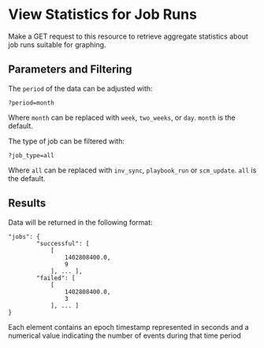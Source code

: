 # View Statistics for Job Runs

Make a GET request to this resource to retrieve aggregate statistics about job runs suitable for graphing.

## Parameters and Filtering

The `period` of the data can be adjusted with:

    ?period=month

Where `month` can be replaced with `week`, `two_weeks`, or `day`.  `month` is the default.

The type of job can be filtered with:

    ?job_type=all

Where `all` can be replaced with `inv_sync`, `playbook_run` or `scm_update`.  `all` is the default.

## Results

Data will be returned in the following format:

    "jobs": {
            "successful": [
                [
                    1402808400.0, 
                    9
                ], ... ],
            "failed": [
    	        [
                    1402808400.0, 
                    3
                ], ... ]
    }

Each element contains an epoch timestamp represented in seconds and a numerical value indicating
the number of events during that time period

